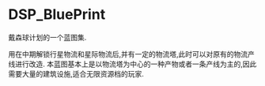 # DSP_BluePrint
 戴森球计划的一个蓝图集.

用在中期解锁行星物流和星际物流后,并有一定的物流塔,此时可以对原有的物流产线进行改造.
本蓝图基本上是以物流塔为中心的一种产物或者一条产线为主的,因此需要大量的建筑设施,适合无限资源档的玩家.